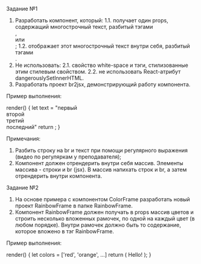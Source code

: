 Задание №1

1. Разработать компонент, который:
    1.1. получает один props, содержащий многострочный текст, разбитый тэгами <br>, <br/> или <br />;
    1.2. отображает этот многострочный текст внутри себя, разбитый тэгами <br>.
2. Не использовать:
    2.1. свойство white-space и тэги, стилизованные этим стилевым свойством.
    2.2. не использовать React-атрибут dangerouslySetInnerHTML.
3. Разработать проект br2jsx, демонстрирующий работу компонента.

Пример выполнения:

render() {
    let text = "первый<br>второй<br/>третий<br />последний"
    return <BR2JSX text={text}/>;
}

Примечания:
1. Разбить строку на br и текст при помощи регулярного выражения (видео по регуляркам у преподавателя);
2. Компонент должен отрендерить внутри себя массив. Элементы массива - строки и br (jsx). В массив напихать строк и br, а затем отрендерить внутри компонента.

Задание №2

1. На основе примера с компонентом ColorFrame разработать новый проект RainbowFrame в папке RainbowFrame.
2. Компонент RainbowFrame должен получать в props массив цветов и строить несколько вложенных рамочек, по одной на каждый цвет (в любом порядке). Внутри рамочек должно быть то содержание, которое вложено в тэг RainbowFrame.

Пример выполнения:

render() {
    let colors = ['red', 'orange', ...]
    return (
        <RainbowFrame colors={colors}>
            Hello!
        </RainbowFrame>
    );
}